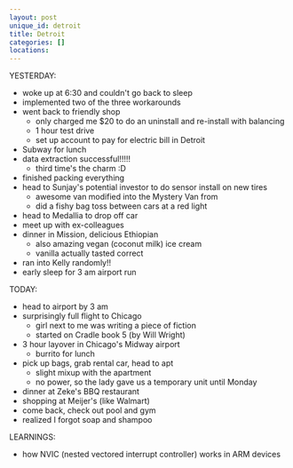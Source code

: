 ```yaml
---
layout: post
unique_id: detroit
title: Detroit
categories: []
locations: 
---
```


YESTERDAY:
* woke up at 6:30 and couldn't go back to sleep
* implemented two of the three workarounds
* went back to friendly shop
  * only charged me $20 to do an uninstall and re-install with balancing
  * 1 hour test drive
  * set up account to pay for electric bill in Detroit
* Subway for lunch
* data extraction successful!!!!!
  * third time's the charm :D
* finished packing everything
* head to Sunjay's potential investor to do sensor install on new tires
  * awesome van modified into the Mystery Van from 
  * did a fishy bag toss between cars at a red light
* head to Medallia to drop off car
* meet up with ex-colleagues
* dinner in Mission, delicious Ethiopian
  * also amazing vegan (coconut milk) ice cream
  * vanilla actually tasted correct
* ran into Kelly randomly!!
* early sleep for 3 am airport run

TODAY:
* head to airport by 3 am
* surprisingly full flight to Chicago
  * girl next to me was writing a piece of fiction
  * started on Cradle book 5 (by Will Wright)
* 3 hour layover in Chicago's Midway airport
  * burrito for lunch
* pick up bags, grab rental car, head to apt
  * slight mixup with the apartment
  * no power, so the lady gave us a temporary unit until Monday
* dinner at Zeke's BBQ restaurant
* shopping at Meijer's (like Walmart)
* come back, check out pool and gym
* realized I forgot soap and shampoo

LEARNINGS:
* how NVIC (nested vectored interrupt controller) works in ARM devices

